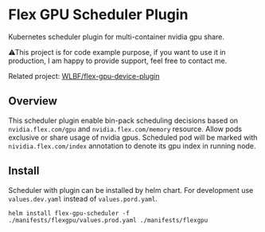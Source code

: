 # Flex GPU Scheduler Plugin

Kubernetes scheduler plugin for multi-container nvidia gpu share.

⚠This project is for code example purpose, if you want to use it in production, I am happy to provide support, feel
free to contact me.

Related project: [WLBF/flex-gpu-device-plugin](https://github.com/WLBF/flex-gpu-device-plugin)

## Overview

This scheduler plugin enable bin-pack scheduling decisions based on `nvidia.flex.com/gpu` and `nvidia.flex.com/memory` resource. Allow pods exclusive or share usage of nvidia gpus. Scheduled pod will be marked with `nividia.flex.com/index` annotation to denote its gpu index in running node.

## Install

Scheduler with plugin can be installed by helm chart. For development use `values.dev.yaml` instead of `values.pord.yaml`.

```
helm install flex-gpu-scheduler -f  ./manifests/flexgpu/values.prod.yaml ./manifests/flexgpu
```
